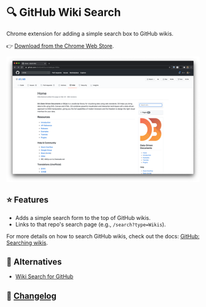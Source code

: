 # 🔍 GitHub Wiki Search

Chrome extension for adding a simple search box to GitHub wikis.

👉 [Download from the Chrome Web Store](https://chrome.google.com/webstore/detail/github-wiki-search/neadealkfeligebmmolcibhbcdfplhhg).

![](./screenshots/example.png)

## ⭐️ Features

- Adds a simple search form to the top of GitHub wikis.
- Links to that repo's search page (e.g., `/search?type=Wikis`).

For more details on how to search GitHub wikis, check out the docs: [GitHub: Searching wikis](https://docs.github.com/en/free-pro-team@latest/github/searching-for-information-on-github/searching-wikis).

## 👀 Alternatives

- [Wiki Search for GitHub](https://chrome.google.com/webstore/detail/wiki-search-for-github/gdifdhnjmjaidbajhapmbcbnoocoeooc)

## 📝 [Changelog](changelog.md)
